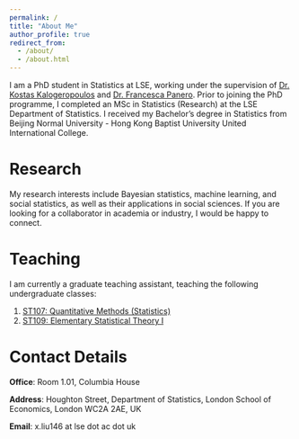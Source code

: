 ```yaml
---
permalink: /
title: "About Me"
author_profile: true
redirect_from: 
  - /about/
  - /about.html
---
```


I am a PhD student in Statistics at LSE, working under the supervision of [Dr. Kostas Kalogeropoulos](https://kostaskalog.github.io/webpage/) and [Dr. Francesca Panero](https://francescapanero.github.io/). Prior to joining the PhD programme, I completed an MSc in Statistics (Research) at the LSE Department of Statistics. I received my Bachelor’s degree in Statistics from Beijing Normal University - Hong Kong Baptist University United International College.

Research
======
My research interests include Bayesian statistics, machine learning, and social statistics, as well as their applications in social sciences. If you are looking for a collaborator in academia or industry, I would be happy to connect.

Teaching
======
I am currently a graduate teaching assistant, teaching the following undergraduate classes:
1. [ST107: Quantitative Methods (Statistics)](https://www.lse.ac.uk/resources/calendar2020-2021/courseGuides/ST/2020_ST107.htm)
1. [ST109: Elementary Statistical Theory I](https://www.lse.ac.uk/resources/calendar2021-2022/courseGuides/ST/2021_ST109.htm)


Contact Details
======
**Office**: Room 1.01, Columbia House

**Address**: Houghton Street, Department of Statistics, London School of Economics, London WC2A 2AE, UK

**Email**: x.liu146 at lse dot ac dot uk
